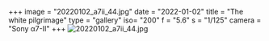 +++
image = "20220102_a7ii_44.jpg"
date = "2022-01-02"
title = "The white pilgrimage"
type = "gallery"
iso= "200"
f = "5.6"
s = "1/125"
camera = "Sony α7-II"
+++
![20220102_a7ii_44.jpg](/images/20220102_a7ii_44.jpg)
